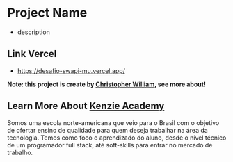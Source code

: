 # Project Name

- description

## Link Vercel

- https://desafio-swapi-mu.vercel.app/

**Note: this project is create by [Christopher William](https://www.linkedin.com/in/christopher-william-4363321a5/), see more about!**

## Learn More About [Kenzie Academy](https://kenzie.com.br/)

Somos uma escola norte-americana que veio para o Brasil com o objetivo de ofertar ensino de qualidade para quem deseja trabalhar na área da tecnologia. Temos como foco o aprendizado do aluno, desde o nível técnico de um programador full stack, até soft-skills para entrar no mercado de trabalho.
